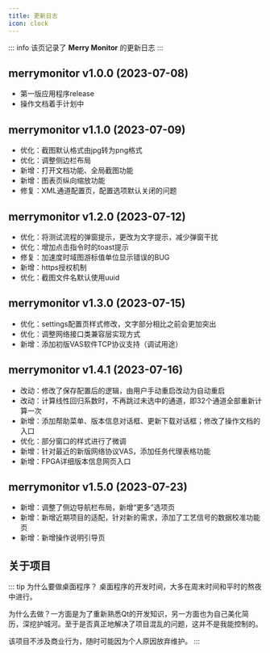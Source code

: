 ```yaml
---
title: 更新日志
icon: clock
---
```


::: info
该页记录了 **Merry Monitor** 的更新日志
:::

## merrymonitor v1.0.0 (2023-07-08)

+ 第一版应用程序release
+ 操作文档着手计划中

## merrymonitor v1.1.0 (2023-07-09)

+ 优化：截图默认格式由jpg转为png格式
+ 优化：调整侧边栏布局
+ 新增：打开文档功能、全局截图功能
+ 新增：图表页纵向缩放功能
+ 修复：XML通道配置页，配置选项默认关闭的问题

## merrymonitor v1.2.0 (2023-07-12)

+ 优化：将测试流程的弹窗提示，更改为文字提示，减少弹窗干扰
+ 优化：增加点击指令时的toast提示
+ 修复：加速度时域图游标值单位显示错误的BUG
+ 新增：https授权机制
+ 优化：截图文件名默认使用uuid

## merrymonitor v1.3.0 (2023-07-15)

+ 优化：settings配置页样式修改，文字部分相比之前会更加突出
+ 优化：调整网络接口类兼容层实现方式
+ 新增：添加初版VAS软件TCP协议支持（调试用途）

## merrymonitor v1.4.1 (2023-07-16)

+ 改动：修改了保存配置后的逻辑，由用户手动重启改动为自动重启
+ 改动：计算线性回归系数时，不再跳过未选中的通道，即32个通道全部重新计算一次
+ 新增：添加帮助菜单、版本信息对话框、更新下载对话框；修改了操作文档的入口
+ 优化：部分窗口的样式进行了微调
+ 新增：针对最近的新版网络协议VAS，添加任务代理表格功能
+ 新增：FPGA详细版本信息网页入口

## merrymonitor v1.5.0 (2023-07-23)

+ 新增：调整了侧边导航栏布局，新增“更多”选项页
+ 新增：新增近期项目的适配，针对新的需求，添加了工艺信号的数据校准功能页
+ 新增：新增操作说明引导页

## 关于项目

::: tip 为什么要做桌面程序？
桌面程序的开发时间，大多在周末时间和平时的熬夜中进行。

为什么去做？一方面是为了重新熟悉Qt的开发知识，另一方面也为自己美化简历，深挖护城河。至于是否真正地解决了项目混乱的问题，这并不是我能控制的。

该项目不涉及商业行为，随时可能因为个人原因放弃维护。
:::
